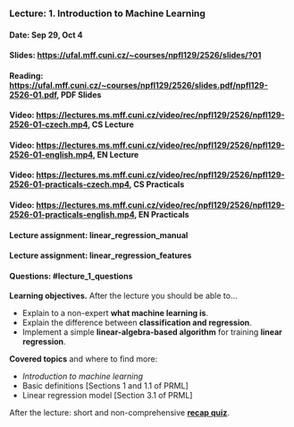 ### Lecture: 1. Introduction to Machine Learning
#### Date: Sep 29, Oct 4
#### Slides: https://ufal.mff.cuni.cz/~courses/npfl129/2526/slides/?01
#### Reading: https://ufal.mff.cuni.cz/~courses/npfl129/2526/slides.pdf/npfl129-2526-01.pdf, PDF Slides
#### Video: https://lectures.ms.mff.cuni.cz/video/rec/npfl129/2526/npfl129-2526-01-czech.mp4, CS Lecture
#### Video: https://lectures.ms.mff.cuni.cz/video/rec/npfl129/2526/npfl129-2526-01-english.mp4, EN Lecture
#### Video: https://lectures.ms.mff.cuni.cz/video/rec/npfl129/2526/npfl129-2526-01-practicals-czech.mp4, CS Practicals
#### Video: https://lectures.ms.mff.cuni.cz/video/rec/npfl129/2526/npfl129-2526-01-practicals-english.mp4, EN Practicals
#### Lecture assignment: linear_regression_manual
#### Lecture assignment: linear_regression_features
#### Questions: #lecture_1_questions

**Learning objectives.** After the lecture you should be able to…

- Explain to a non-expert **what machine learning is**.
- Explain the difference between **classification and regression**.
- Implement a simple **linear-algebra-based algorithm** for training **linear regression**.

**Covered topics** and where to find more:
- _Introduction to machine learning_
- Basic definitions [Sections 1 and 1.1 of PRML]
- Linear regression model [Section 3.1 of PRML]

After the lecture: short and non-comprehensive [**recap quiz**](http://quest.ms.mff.cuni.cz/class-quiz/quiz/ml_intro_lect01).
